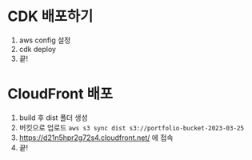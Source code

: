 # CDK 배포하기
1. aws config 설정
2. cdk deploy
3. 끝!


# CloudFront 배포
1. build 후 dist 폴더 생성
2. 버킷으로 업로드 `aws s3 sync dist s3://portfolio-bucket-2023-03-25`
3. https://d21n5hpr2g72s4.cloudfront.net/ 에 접속
4. 끝!